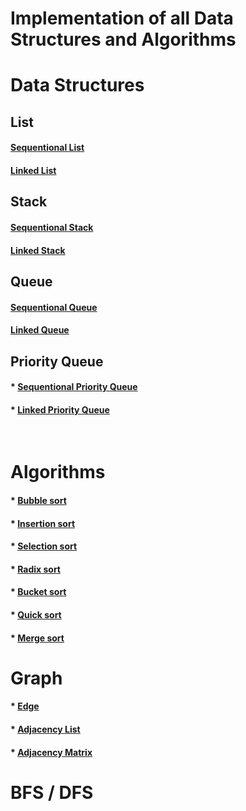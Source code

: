 # Implementation of all Data Structures and Algorithms

# Data Structures 
## List

####  [Sequentional List](./ListArray.h)
####  [Linked List](./LinkedList.h)


## Stack
####  [Sequentional Stack](./StackArray.h)
####  [Linked Stack](./StackLinked.h)


## Queue
####  [Sequentional Queue](./QueueArray.h)
####  [Linked Queue](./QueueLinked.h)


## Priority Queue
#### * [Sequentional Priority Queue](./PriorityQueueArray.h)
#### * [Linked Priority Queue](./PrirorityQueueLinked.h)
<br>

# Algorithms
#### * [Bubble sort](./BubbleSort.h)
#### * [Insertion sort](./InsertionSort.h)
#### * [Selection sort](./SelectionSort.h)
#### * [Radix sort](./RadixSort.h)
#### * [Bucket sort](./BucketSort.h)
#### * [Quick sort](./QuickSort.h)
#### * [Merge sort](./MergeSort.h)


# Graph
#### * [Edge](./Edge.h)
#### * [Adjacency List](./AdjacencyList.h)
#### * [Adjacency Matrix](./AdjacencyMatrix.h)


# BFS / DFS








